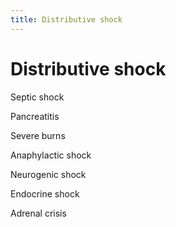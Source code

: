 ```yaml
---
title: Distributive shock
---
```

# Distributive shock

Septic shock

Pancreatitis

Severe burns

Anaphylactic shock

Neurogenic shock

Endocrine shock

Adrenal crisis
